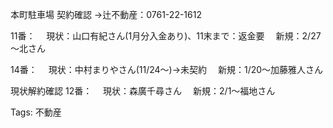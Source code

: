本町駐車場
契約確認
→辻不動産：0761-22-1612

11番：
　現状：山口有紀さん(1月分入金あり)、11末まで：返金要
　新規：2/27～北さん

14番：
　現状：中村まりやさん(11/24～)→未契約
　新規：1/20～加藤雅人さん

現状解約確認
12番：
　現状：森廣千尋さん
　新規：2/1～福地さん



Tags:
  不動産